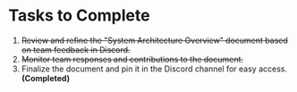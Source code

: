 # Tasks to Complete

1. ~~Review and refine the "System Architecture Overview" document based on team feedback in Discord.~~
2. ~~Monitor team responses and contributions to the document.~~
3. Finalize the document and pin it in the Discord channel for easy access. **(Completed)**

